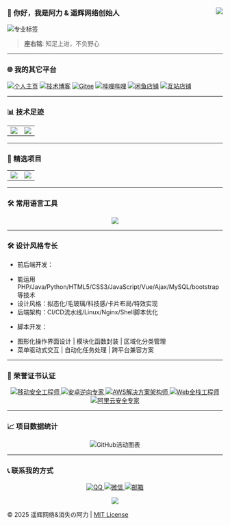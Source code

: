 ### 👋 你好，我是阿力 & 遥辉网络创始人<a href="https://github.com/Ktz-ali/"><img align="right" src="https://komarev.com/ghpvc/?username=Ktz-ali&label=Views&color=blue&style=flat"></a>

<p><img src="https://readme-typing-svg.herokuapp.com?font=Fira+Code&weight=600&size=24&duration=3000&pause=1000&color=1D9BF0&center=true&vCenter=true&width=435&lines=%F0%9F%92%BB+专注移动安全领域攻防;%F0%9F%A7%A9+热爱花里胡哨的程序开发设计;%F0%9F%9B%A0%EF%B8%8F+每样都懂一点点的全栈架构工程师" alt="专业标签"></p>  

> **座右铭**: 知足上进，不负野心  

---

### 🌐 我的其它平台
[![个人主页](https://img.shields.io/badge/个人主页-ktzali.cn-2CA5E0?logo=homeassistant&logoColor=white)](http://www.ktzali.cn)
[![技术博客](https://img.shields.io/badge/技术博客-94ali.top-FF5722?logo=blogger&logoColor=white)](http://www.94ali.top)
[![Gitee](https://img.shields.io/badge/Gitee-Ktz--ali-C71D23?logo=gitee&logoColor=white)](https://gitee.com/Ktz-ali)
[![哔哩哔哩](https://img.shields.io/badge/哔哩哔哩-消失的阿力-00A1D6?logo=bilibili&logoColor=white)](https://b23.tv/7QqLgsC)
[![闲鱼店铺](https://img.shields.io/badge/闲鱼店铺-阿力-FF9900?logo=xing&logoColor=white)](https://m.tb.cn/h.hLTEti9?tk=qYpN4TwJPn0)
[![互站店铺](https://img.shields.io/badge/互站店铺-遥辉程序-FF0036?logo=shopify&logoColor=white)](https://www.huzhan.com/ishop53338)

---

### 📊 技术足迹
<table align="center">
    <tr>
        <td align="center">
          <picture>
            <img src="https://github-readme-stats.vercel.app/api?hide_border=true&locale=cn&username=Ktz-ali&show_icons=true&include_all_commits=true">
          </picture>
        </td>
        <td align="center">
          <picture>
            <img src="https://github-readme-stats.vercel.app/api/top-langs/?hide_border=true&locale=cn&username=Ktz-ali&layout=compact&langs_count=12&theme=radical">
          </picture>
        </td>
    </tr>
</table>

---

### 🚀 精选项目
<table align="center">
    <tr>
        <td align="center">
          <picture>
            <a href="https://github.com/Ktz-ali/AliGit">
                <img src="https://github-readme-stats.vercel.app/api/pin/?hide_border=true&username=Ktz-ali&repo=AliGit&show_owner=true">
            </a>
          </picture>
        </td>
        <td align="center">
          <picture>
            <a href="https://github.com/Ktz-ali/AliSpace">
                <img src="https://github-readme-stats.vercel.app/api/pin/?hide_border=true&username=Ktz-ali&repo=AliSpace&show_owner=true">
            </a>
          </picture>
        </td>
    </tr>
</table>

---

### 🛠️ 常用语言工具
<p align="center">
  <img src="https://skillicons.dev/icons?i=java,bash,py,php,html,css,javascript,vue,nodejs,mysql,redis,git,github,linux,docker,nginx&theme=dark&perline=8" />
</p>

---

### 🛠️ 设计风格专长

+ 前后端开发：
- 能运用PHP/Java/Python/HTML5/CSS3/JavaScript/Vue/Ajax/MySQL/bootstrap等技术  
- 设计风格：拟态化/毛玻璃/科技感/卡片布局/特效实现  
- 后端架构：CI/CD流水线/Linux/Nginx/Shell脚本优化  

+ 脚本开发：
- 图形化操作界面设计 | 模块化函数封装 | 区域化分类管理  
- 菜单驱动式交互 | 自动化任务处理 | 跨平台兼容方案  


---

### 📜 荣誉证书认证
<p align="center">
  <a href="#">
    <img src="https://img.shields.io/badge/移动安全工程师-高级-4CAF50?logo=android" alt="移动安全工程师">
  </a>
  <a href="#">
    <img src="https://img.shields.io/badge/安卓逆向专家-认证-9C27B0?logo=androidstudio" alt="安卓逆向专家">
  </a>
  <a href="#">
    <img src="https://img.shields.io/badge/AWS架构师-Associate-FF9900?logo=amazonaws" alt="AWS解决方案架构师">
  </a>
  <a href="#">
    <img src="https://img.shields.io/badge/全栈工程师-TCA-3C78D8?logo=tencentqq" alt="Web全栈工程师">
  </a>
  <a href="#">
    <img src="https://img.shields.io/badge/云安全专家-ACE-FF6A00?logo=alibabacloud" alt="阿里云安全专家">
  </a>
</p>

---

### 📈 项目数据统计
<div align="center">
  <img src="https://github-profile-summary-cards.vercel.app/api/cards/profile-details?username=Ktz-ali&theme=github_dark" alt="GitHub活动图表">
</div>

---

### 📞 联系我的方式
<p align="center">
  <a href="https://qm.qq.com/q/DBDjD6OcIS">
    <img src="https://img.shields.io/badge/QQ-1728031575-12B7F5?logo=tencentqq" alt="QQ">
  </a>
  <a href="#">
    <img src="https://img.shields.io/badge/微信-Ali01021123-07C160?logo=wechat" alt="微信">
  </a>
  <a href="mailto:xywlxyh@vip.qq.com">
    <img src="https://img.shields.io/badge/邮箱-xywlxyh@vip.qq.com-EA4335?logo=gmail" alt="邮箱">
  </a>
</p>

<div align="center">
  <img src="https://capsule-render.vercel.app/api?type=waving&color=gradient&height=60&section=footer" />
</div>

© 2025 遥辉网络&消失の阿力 | [MIT License](LICENSE)